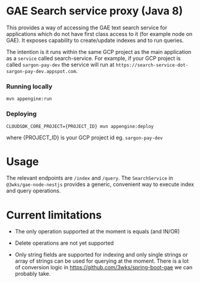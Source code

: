 GAE Search service proxy (Java 8) 
============================

This provides a way of accessing the GAE text search service for applications which do not have first class access to it (for example node on GAE). It exposes capability to create/update indexes and to run queries.

The intention is it runs within the same GCP project as the main application as a `service` called search-service. For example, if your GCP project is called `sargon-pay-dev` the service will run at `https://search-service-dot-sargon-pay-dev.appspot.com`.

### Running locally

    mvn appengine:run

### Deploying

    CLOUDSDK_CORE_PROJECT={PROJECT_ID} mvn appengine:deploy

where {PROJECT_ID} is your GCP project id eg. `sargon-pay-dev`


Usage
=====

The relevant endpoints are `/index` and `/query`. The `SearchService` in `@3wks/gae-node-nestjs` provides a generic, convenient way to execute index and query operations.

Current limitations
===================

- The only operation supported at the moment is equals (and IN/OR)

- Delete operations are not yet supported

- Only string fields are supported for indexing and only single strings or array of strings can be used for querying at the moment. 
There is a lot of conversion logic in https://github.com/3wks/spring-boot-gae we can probably take.

